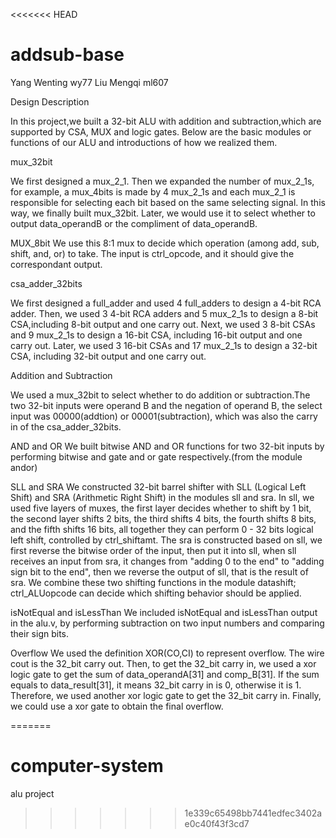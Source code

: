 <<<<<<< HEAD
# addsub-base
Yang Wenting          wy77
Liu Mengqi            ml607
 

Design Description

In this project,we built a 32-bit ALU with addition and subtraction,which are supported by CSA, MUX and logic gates. Below are the basic modules or functions of our ALU and introductions of how we realized them.

mux_32bit

We first designed a mux_2_1. Then we expanded the number of mux_2_1s, for example, a mux_4bits is made by 4 mux_2_1s and each mux_2_1 is responsible for selecting each bit based on the same selecting signal. In this way, we finally built mux_32bit. Later, we would use it to select whether to output data_operandB or the compliment of data_operandB. 


MUX_8bit
We use this 8:1 mux to decide which operation (among add, sub, shift, and, or) to take. The input is ctrl_opcode, and it should give the correspondant output.

csa_adder_32bits

We first designed a full_adder and used 4 full_adders to design a 4-bit RCA adder. Then, we used 3 4-bit RCA adders and 5 mux_2_1s to design a 8-bit CSA,including 8-bit output and one carry out. Next, we used 3 8-bit CSAs and 9 mux_2_1s to design a 16-bit CSA, including 16-bit output and one carry out. Later, we used 3 16-bit CSAs and 17 mux_2_1s to design a 32-bit CSA, including 32-bit output and one carry out. 


Addition and Subtraction

We used a mux_32bit to select whether to do addition or subtraction.The two 32-bit inputs were operand B and
the negation of operand B, the select input was 00000(addtion) or 00001(subtraction), which was also the carry in of the csa_adder_32bits.

AND and OR
We built bitwise AND and OR functions for two 32-bit inputs by performing bitwise and gate and or gate respectively.(from the module andor)

SLL and SRA
We constructed 32-bit barrel shifter with SLL (Logical Left Shift) and SRA (Arithmetic Right Shift) in the modules sll and sra. In sll, we used five layers of muxes, the first layer decides whether to shift by 1 bit, the second layer shifts 2 bits, the third shifts 4 bits, the fourth shifts 8 bits, and the fifth shifts 16 bits, all together they can perform 0 - 32 bits logical left shift, controlled by ctrl_shiftamt. The sra is constructed based on sll, we first reverse the bitwise order of the input, then put it into sll, when sll receives an input from sra, it changes from "adding 0 to the end" to "adding sign bit to the end", then we reverse the output of sll, that is the result of sra. We combine these two shifting functions in the module datashift; ctrl_ALUopcode can decide which shifting behavior should be applied.

isNotEqual and isLessThan
We included isNotEqual and isLessThan output in the alu.v, by performing subtraction on two input numbers and comparing their sign bits.

Overflow
We used the definition XOR(CO,CI) to represent overflow. The wire cout is the 32_bit carry out. Then, to get the 32_bit carry in, we used a xor logic gate to get the sum of data_operandA[31] and comp_B[31]. If the sum equals to data_result[31], it means 32_bit carry in is 0, otherwise it is 1. Therefore, we used another xor logic gate to get the 32_bit carry in.
Finally, we could use a xor gate to obtain the final overflow.



=======
# computer-system
alu project
>>>>>>> 1e339c65498bb7441edfec3402ae0c40f43f3cd7
